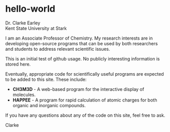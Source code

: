# hello-world
Dr. Clarke Earley  
Kent State University at Stark

I am an Associate Professor of Chemistry. My research interests are in developing open-source programs that can be used by both researchers and students to address relevant scientific issues.

This is an initial test of github usage. No publicly interesting information is stored here.

Eventually, appropriate code for scientifically useful programs are expected to be added to this site. These include:
* **CH3M3D** - A web-based program for the interactive display of molecules.
* **HAPPEE** - A program for rapid calculation of atomic charges for both organic and inorganic compounds.

If you have any questions about any of the code on this site, feel free to ask.

Clarke
